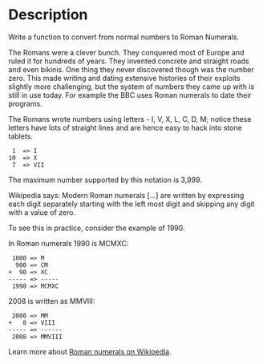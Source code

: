 # Description

Write a function to convert from normal numbers to Roman Numerals.

The Romans were a clever bunch.
They conquered most of Europe and ruled it for hundreds of years.
They invented concrete and straight roads and even bikinis.
One thing they never discovered though was the number zero.
This made writing and dating extensive histories of their exploits slightly more challenging, but the system of numbers they came up with is still in use today.
For example the BBC uses Roman numerals to date their programs.

The Romans wrote numbers using letters - I, V, X, L, C, D, M; notice these letters have lots of straight lines and are hence easy to hack into stone tablets.

```text
 1  => I
10  => X
 7  => VII
```

The maximum number supported by this notation is 3,999.

Wikipedia says: Modern Roman numerals [...] are written by expressing each digit separately starting with the left most digit and skipping any digit with a value of zero.

To see this in practice, consider the example of 1990.

In Roman numerals 1990 is MCMXC:

```text
 1000 => M
  900 => CM
+  90 => XC
----- => -----
 1990 => MCMXC
```

2008 is written as MMVIII:

```text
 2000 => MM
+   8 => VIII
----- => ------
 2008 => MMVIII
```

Learn more about [Roman numerals on Wikipedia][roman-numerals].

[roman-numerals]: https://wiki.imperivm-romanvm.com/wiki/Roman_Numerals
